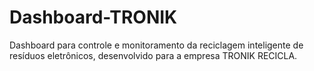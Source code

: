 # Dashboard-TRONIK
Dashboard para controle e monitoramento da reciclagem inteligente de resíduos eletrônicos, desenvolvido para a empresa TRONIK RECICLA.
